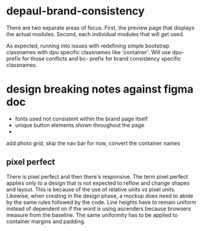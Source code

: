 # depaul-brand-consistency

There are two separate areas of focus. First, the preview page that displays the actual modules. Second, each individual modules that will get used.

As expected, running into issues with redefining simple bootstrap classnames with dpu specific classnames like 'container'. Will use dpu- prefix for those conflicts and bc- prefix for brand consistency specific classnames.

# design breaking notes against figma doc

- fonts used not consistent within the brand page itself
- unique button elements shown throughout the page
-

add photo grid, skip the nav bar for now, convert the container names

## pixel perfect

There is pixel perfect and then there's responsive. The term pixel perfect applies only to a design that is not expected to reflow and change shapes and layout. This is because of the use of relative units vs pixel units. Likewise, when creating in the design phase, a mockup does need to abide by the same rules followed by the code. Line heights have to remain uniform instead of dependent on if the word is using ascenders because browsers measure from the baseline. The same uniformity has to be applied to container margins and padding.

